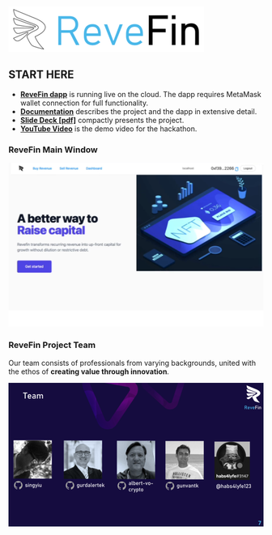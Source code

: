 ![Logo](./doc/img/logo.png) 

## START HERE
- [**ReveFin dapp**](https://moneyhack-dapp.onrender.com/) is running live on the cloud. The dapp requires MetaMask wallet connection for full functionality.
- [**Documentation**](https://github.com/revefin/moneyhack-dapp/blob/main/doc/Documentation.md) describes the project and the dapp in extensive detail.
- [**Slide Deck [pdf]**](https://github.com/revefin/moneyhack-dapp/blob/main/doc/other/________g.pdf) compactly presents the project.
- [**YouTube Video**](https://youtu.be/________) is the demo video for the hackathon.


### ReveFin Main Window
![Main Window](./doc/img/Screen01.png)


### ReveFin Project Team

Our team consists of professionals from varying backgrounds, united with the ethos of **creating value through innovation**.

![Project Team](./doc/img/Slide07.png) 
